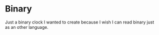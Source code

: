 Binary
======

Just a binary clock I wanted to create because I wish I can read binary just as an other language.
